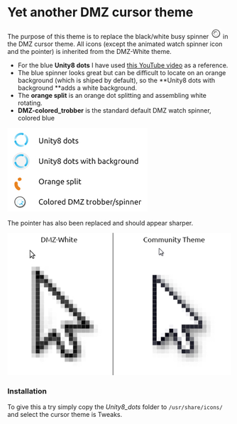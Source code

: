 # Yet another DMZ cursor theme

The purpose of this theme is to replace the black/white busy spinner ![](https://github.com/GalliumOS/dmz-cursor-theme/blob/master/DMZ-White/pngs/24x24/watch_0001.png) in the DMZ cursor theme. All icons (except the animated watch spinner icon and the pointer) is inherited from the DMZ-White theme. 

- For the blue **Unity8 dots** I have used [this YouTube video](https://youtu.be/Dwxx2yQs_Ig?t=8m3s) as a reference. 
- The blue spinner looks great but can be difficult to locate on an orange background (which is shiped by default), so the **Unity8 dots with background **adds a white background.
- The **orange split** is an orange dot splitting and assembling white rotating.
- **DMZ-colored_trobber** is the standard default DMZ watch spinner, colored blue 

![examples](examples.jpg)


The pointer has also been replaced and should appear sharper.

![Compare](compare.jpg)


### Installation 
To give this a try simply copy the _Unity8_dots_ folder to `/usr/share/icons/` and select the cursor theme is Tweaks.
